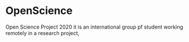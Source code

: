# OpenScience
Open Science Project 2020 
it is an international group pf student working remotely in a research project, 
